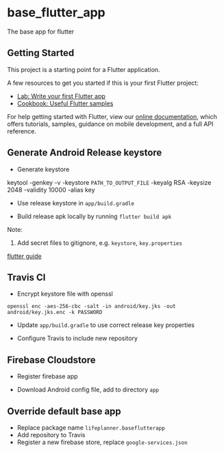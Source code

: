 # base_flutter_app

The base app for flutter

## Getting Started

This project is a starting point for a Flutter application.

A few resources to get you started if this is your first Flutter project:

- [Lab: Write your first Flutter app](https://flutter.io/docs/get-started/codelab)
- [Cookbook: Useful Flutter samples](https://flutter.io/docs/cookbook)

For help getting started with Flutter, view our 
[online documentation](https://flutter.io/docs), which offers tutorials, 
samples, guidance on mobile development, and a full API reference.


## Generate Android Release keystore
* Generate keystore

keytool -genkey -v -keystore `PATH_TO_OUTPUT_FILE` -keyalg RSA -keysize 2048 -validity 10000 -alias key

* Use release keystore in `app/build.gradle`

* Build release apk locally by running `flutter build apk`

Note:
1. Add secret files to gitignore, e.g. `keystore`, `key.properties`

[flutter guide](https://flutter.io/docs/deployment/android)

## Travis CI

* Encrypt keystore file with openssl

`openssl enc -aes-256-cbc -salt -in android/key.jks -out android/key.jks.enc -k PASSWORD`

* Update `app/build.gradle` to use correct release key properties 

* Configure Travis to include new repository

## Firebase Cloudstore

* Register firebase app

* Download Android config file, add to directory `app`


## Override default base app

* Replace package name `lifeplanner.baseflutterapp`
* Add repository to Travis
* Register a new firebase store, replace `google-services.json`
